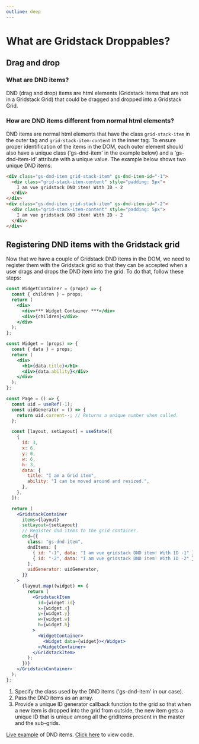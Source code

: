 ```yaml
---
outline: deep
---
```


# What are Gridstack Droppables?

## Drag and drop

### What are DND items?

DND (drag and drop) items are html elements (Gridstack Items that are not in a Gridstack Grid)
that could be dragged and dropped into a Gridstack Grid.

### How are DND items different from normal html elements?

DND items are normal html elements that have the class `grid-stack-item` in the outer tag and `grid-stack-item-content` in the inner tag. To ensure proper identification of the items in the DOM, each outer element should also have a unique class ('gs-dnd-item' in the example below) and a 'gs-dnd-item-id' attribute with a unique value. The example below shows two unique DND items:

```html
<div class="gs-dnd-item grid-stack-item" gs-dnd-item-id="-1">
  <div class="grid-stack-item-content" style="padding: 5px">
    I am vue gridstack DND item! With ID - 2
  </div>
</div>
<div class="gs-dnd-item grid-stack-item" gs-dnd-item-id="-2">
  <div class="grid-stack-item-content" style="padding: 5px">
    I am vue gridstack DND item! With ID - 2
  </div>
</div>
```

## Registering DND items with the Gridstack grid

Now that we have a couple of Gridstack DND items in the DOM, we need to register them with the Gridstack grid so that they can be accepted when a user drags and drops the DND item into the grid. To do that, follow these steps:

```jsx
const WidgetContainer = (props) => {
  const { children } = props;
  return (
    <div>
      <div>*** Widget Container ***</div>
      <div>{children}</div>
    </div>
  );
};

const Widget = (props) => {
  const { data } = props;
  return (
    <div>
      <h1>{data.title}</h1>
      <div>{data.ability}</div>
    </div>
  );
};

const Page = () => {
  const uid = useRef(-1);
  const uidGenerator = () => {
    return uid.current--; // Returns a unique number when called.
  };

  const [layout, setLayout] = useState([
    {
      id: 3,
      x: 6,
      y: 0,
      w: 6,
      h: 3,
      data: {
        title: "I am a Grid item",
        ability: "I can be moved around and resized.",
      },
    },
  ]);

  return (
    <GridstackContainer
      items={layout}
      setLayout={setLayout}
      // Register dnd items to the grid container.
      dnd={{
        class: "gs-dnd-item",
        dndItems: [
          { id: "-1", data: "I am vue gridstack DND item! With ID -1" },
          { id: "-2", data: "I am vue gridstack DND item! With ID -2" },
        ],
        uidGenerator: uidGenerator,
      }}
    >
      {layout.map((widget) => {
        return (
          <GridstackItem
            id={widget.id}
            x={widget.x}
            y={widget.y}
            w={widget.w}
            h={widget.h}
          >
            <WidgetContainer>
              <Widget data={widget}></Widget>
            </WidgetContainer>
          </GridstackItem>
        );
      })}
    </GridstackContainer>
  );
};
```

1. Specify the class used by the DND items ('gs-dnd-item' in our case).
2. Pass the DND items as an array.
3. Provide a unique ID generator callback function to the grid so that when a new item is dropped into the grid from outside, the new item gets a unique ID that is unique among all the gridItems present in the master and the sub-grids.

[Live example](https://shibisuriya.github.io/vue-gridstack/) of DND items. [Click here](https://github.com/shibisuriya/vue-gridstack/blob/master/src/examples/DragAndDrop.vue) to view code.
